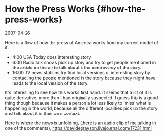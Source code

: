 # How the Press Works {#how-the-press-works}

2007-04-26

Here is a flow of how the press of America works from my current model of it.

* 4:00 USA Today does interesting story
* 6:00 Radio talk shows pick up story and try to get people mentioned in the article on the air to talk about it the controversy of the story.
* 16:00 TV news stations try find local versions of interesting story by contacting the people mentioned in the story because they might have leads to the local version of the story.

It's interesting to see how this works first hand. It seems that a lot of it is quite derivative, more than I had originally suspected. I guess this is a good thing though because it makes a person a lot less likely to 'miss' what is happening in the world, because all the different localities pick up the story and talk about it in their own context.

Here is where the news is unfolding, (there is an audio clip of me talking in one of the comments), <a href="https://davidegrayson.livejournal.com/17231.html">https://davidegrayson.livejournal.com/17231.html</a>
